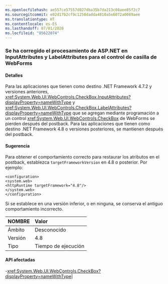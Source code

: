 ```yaml
---
ms.openlocfilehash: ae557ce57557d027dba35b7da213c08aee85f2c7
ms.sourcegitcommit: e02d17b2cf9c1258dadda4810a5e6072a0089aee
ms.translationtype: HT
ms.contentlocale: es-ES
ms.lasthandoff: 07/01/2020
ms.locfileid: "85622074"
---
```

### <a name="aspnet-fix-handling-of-inputattributes-and-labelattributes-for-webforms-checkbox-control"></a>Se ha corregido el procesamiento de ASP.NET en InputAttributes y LabelAttributes para el control de casilla de WebForms

#### <a name="details"></a>Detalles

Para las aplicaciones que tienen como destino .NET Framework 4.7.2 y versiones anteriores, <xref:System.Web.UI.WebControls.CheckBox.InputAttributes?displayProperty=nameWithType> y <xref:System.Web.UI.WebControls.CheckBox.LabelAttributes?displayProperty=nameWithType> que se agregan mediante programación a un control <xref:System.Web.UI.WebControls.CheckBox> de WebForms se pierden después del postback. Para las aplicaciones que tienen como destino .NET Framework 4.8 o versiones posteriores, se mantienen después del postback.

#### <a name="suggestion"></a>Sugerencia

Para obtener el comportamiento correcto para restaurar los atributos en el postback, establezca <code>targetFrameworkVersion</code> en 4.8 o posterior. Por ejemplo:<pre><code class="lang-xml">&lt;configuration&gt;&#13;&#10;&lt;system.web&gt;&#13;&#10;&lt;httpRuntime targetFramework=&quot;4.8&quot;/&gt;&#13;&#10;&lt;/system.web&gt;&#13;&#10;&lt;/configuration&gt;&#13;&#10;</code></pre>Si se establece en una versión inferior, o en ninguna, se conserva el antiguo comportamiento incorrecto.

| NOMBRE    | Valor       |
|:--------|:------------|
| Ámbito   |Desconocido|
|Versión|4.8|
|Tipo|Tiempo de ejecución

#### <a name="affected-apis"></a>API afectadas

-<xref:System.Web.UI.WebControls.CheckBox?displayProperty=nameWithType></li></ul>|
